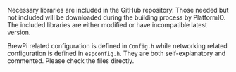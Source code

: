 Necessary libraries are included in the GitHub repository. Those needed but not included will be downloaded during the building process by PlatformIO. The included libraries are either modified or have incompatible latest version.

BrewPi related configuration is defined in `Config.h` while networking related configuration is defined in `espconfig.h`. They are both self-explanatory and commented. Please check the files directly.
